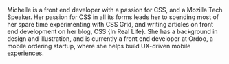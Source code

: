 Michelle is a front end developer with a passion for CSS, and a Mozilla Tech Speaker. Her passion for CSS in all its forms leads her to spending most of her spare time experimenting with CSS Grid, and writing articles on front end development on her blog, CSS {In Real Life}. She has a background in design and illustration, and is currently a front end developer at Ordoo, a mobile ordering startup, where she helps build UX-driven mobile experiences.
